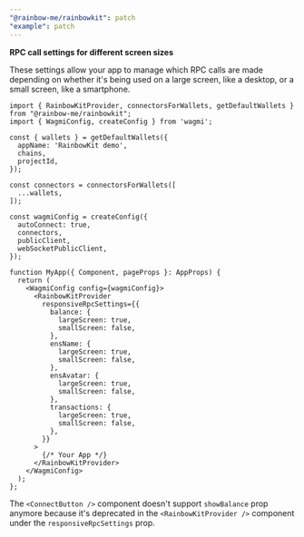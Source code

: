 ```yaml
---
"@rainbow-me/rainbowkit": patch
"example": patch
---
```


**RPC call settings for different screen sizes**

These settings allow your app to manage which RPC calls are made depending on whether it's being used on a large screen, like a desktop, or a small screen, like a smartphone.

```tsx
import { RainbowKitProvider, connectorsForWallets, getDefaultWallets } from "@rainbow-me/rainbowkit";
import { WagmiConfig, createConfig } from 'wagmi';

const { wallets } = getDefaultWallets({
  appName: 'RainbowKit demo',
  chains,
  projectId,
});

const connectors = connectorsForWallets([
  ...wallets,
]);

const wagmiConfig = createConfig({
  autoConnect: true,
  connectors,
  publicClient,
  webSocketPublicClient,
});

function MyApp({ Component, pageProps }: AppProps) {
  return (
    <WagmiConfig config={wagmiConfig}>
      <RainbowKitProvider
        responsiveRpcSettings={{
          balance: {
            largeScreen: true,
            smallScreen: false,
          },
          ensName: {
            largeScreen: true,
            smallScreen: false,
          },
          ensAvatar: {
            largeScreen: true,
            smallScreen: false,
          },
          transactions: {
            largeScreen: true,
            smallScreen: false,
          },
        }}
      >
        {/* Your App */}
      </RainbowKitProvider>
    </WagmiConfig>
  );
};
```

The `<ConnectButton />` component doesn't support `showBalance` prop anymore because it's deprecated in the `<RainbowKitProvider />` component under the `responsiveRpcSettings` prop.